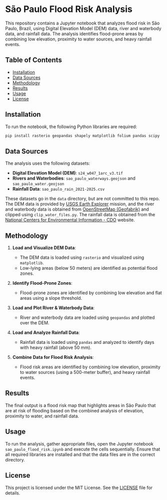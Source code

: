 # São Paulo Flood Risk Analysis

This repository contains a Jupyter notebook that analyzes flood risk in São Paulo, Brazil, using Digital Elevation Model (DEM) data, river and waterbody data, and rainfall data. The analysis identifies flood-prone areas by combining low elevation, proximity to water sources, and heavy rainfall events.

## Table of Contents
- [Installation](#installation)
- [Data Sources](#data-sources)
- [Methodology](#methodology)
- [Results](#results)
- [Usage](#usage)
- [License](#license)

## Installation

To run the notebook, the following Python libraries are required:

```bash
pip install rasterio geopandas shapely matplotlib folium pandas scipy
```

## Data Sources

The analysis uses the following datasets:
- **Digital Elevation Model (DEM)**: `s24_w047_1arc_v3.tif`
- **Rivers and Waterbodies**: `sao_paulo_waterways.geojson` and `sao_paulo_water.geojson`
- **Rainfall Data**: `sao_paulo_rain_2021-2025.csv`

These datasets go in the `data` directory, but are not committed to this repo.  The DEM data is provided by [USGS Earth Explorer](https://earthexplorer.usgs.gov/) mission, and the river and waterbody data is obtained from [OpenStreetMap (Geofabrik)](https://www.geofabrik.de/geofabrik/) and clipped using `clip_water_files.py`. The rainfall data is obtained from the [National Centers for Environmental Information - CDO](https://www.ncei.noaa.gov/cdo-web/) website.  

## Methodology

1. **Load and Visualize DEM Data**:
   - The DEM data is loaded using `rasterio` and visualized using `matplotlib`.
   - Low-lying areas (below 50 meters) are identified as potential flood zones.

2. **Identify Flood-Prone Zones**:
   - Flood-prone zones are identified by combining low elevation and flat areas using a slope threshold.

3. **Load and Plot River & Waterbody Data**:
   - River and waterbody data are loaded using `geopandas` and plotted over the DEM.

4. **Load and Analyze Rainfall Data**:
   - Rainfall data is loaded using `pandas` and analyzed to identify days with heavy rainfall (above 50 mm).

5. **Combine Data for Flood Risk Analysis**:
   - Flood risk areas are identified by combining low elevation, proximity to water sources (using a 500-meter buffer), and heavy rainfall events.

## Results

The final output is a flood risk map that highlights areas in São Paulo that are at risk of flooding based on the combined analysis of elevation, proximity to water, and rainfall data.

## Usage

To run the analysis, gather appropriate files, open the Jupyter notebook `sao_paulo_flood_risk.ipynb` and execute the cells sequentially. Ensure that all required libraries are installed and that the data files are in the correct directory.

## License

This project is licensed under the MIT License. See the [LICENSE](LICENSE) file for details.
